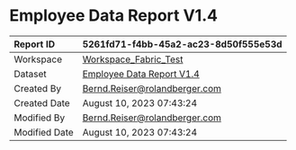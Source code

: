 



# Employee Data Report V1.4

|Report ID|5261fd71-f4bb-45a2-ac23-8d50f555e53d|
| :--- | :--- |
|Workspace|[Workspace_Fabric_Test](../Workspaces/Workspace_Fabric_Test.md)|
|Dataset|[Employee Data Report V1.4](../Datasets/Employee-Data-Report-V1.4.md)|
|Created By|Bernd.Reiser@rolandberger.com|
|Created Date|August 10, 2023 07:43:24|
|Modified By|Bernd.Reiser@rolandberger.com|
|Modified Date|August 10, 2023 07:43:24|
